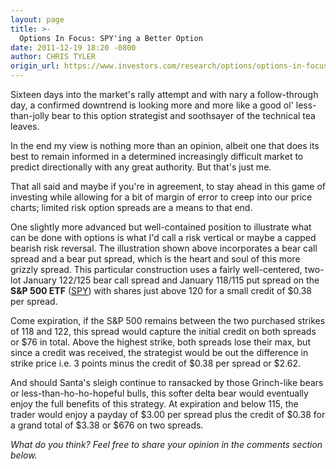 ```yaml
---
layout: page
title: >-
  Options In Focus: SPY'ing a Better Option
date: 2011-12-19 18:20 -0800
author: CHRIS TYLER
origin_url: https://www.investors.com/research/options/options-in-focus-spying-a-better-option/
---
```






Sixteen days into the market's rally attempt and with nary a follow-through day, a confirmed downtrend is looking more and more like a good ol' less-than-jolly bear to this option strategist and soothsayer of the technical tea leaves. 

  

In the end my view is nothing more than an opinion, albeit one that does its best to remain informed in a determined increasingly difficult market to predict directionally with any great authority. But that's just me. 

  

That all said and maybe if you're in agreement, to stay ahead in this game of investing while allowing for a bit of margin of error to creep into our price charts; limited risk option spreads are a means to that end.

  

  

One slightly more advanced but well-contained position to illustrate what can be done with options is what I'd call a risk vertical or maybe a capped bearish risk reversal. The illustration shown above incorporates a bear call spread and a bear put spread, which is the heart and soul of this more grizzly spread. This particular construction uses a fairly well-centered, two-lot January 122/125 bear call spread and January 118/115 put spread on the **S&P 500 ETF** ([SPY](https://research.investors.com/quote.aspx?symbol=SPY)) with shares just above 120 for a small credit of $0.38 per spread. 

  

Come expiration, if the S&P 500 remains between the two purchased strikes of 118 and 122, this spread would capture the initial credit on both spreads or $76 in total. Above the highest strike, both spreads lose their max, but since a credit was received, the strategist would be out the difference in strike price i.e. 3 points minus the credit of $0.38 per spread or $2.62. 

  

And should Santa's sleigh continue to ransacked by those Grinch-like bears or less-than-ho-ho-hopeful bulls, this softer delta bear would eventually enjoy the full benefits of this strategy. At expiration and below 115, the trader would enjoy a payday of $3.00 per spread plus the credit of $0.38 for a grand total of $3.38 or $676 on two spreads.

  

*What do you think? Feel free to share your opinion in the comments section below.*




